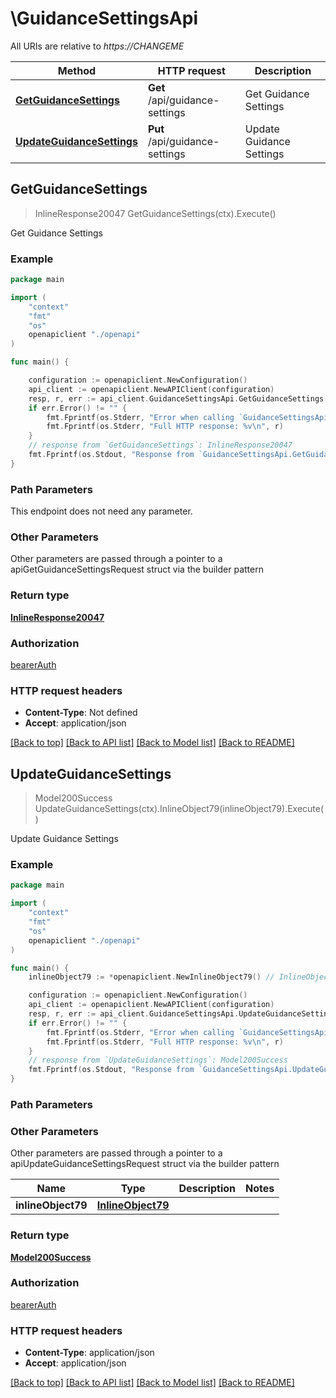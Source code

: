 # \GuidanceSettingsApi

All URIs are relative to *https://CHANGEME*

Method | HTTP request | Description
------------- | ------------- | -------------
[**GetGuidanceSettings**](GuidanceSettingsApi.md#GetGuidanceSettings) | **Get** /api/guidance-settings | Get Guidance Settings
[**UpdateGuidanceSettings**](GuidanceSettingsApi.md#UpdateGuidanceSettings) | **Put** /api/guidance-settings | Update Guidance Settings



## GetGuidanceSettings

> InlineResponse20047 GetGuidanceSettings(ctx).Execute()

Get Guidance Settings



### Example

```go
package main

import (
    "context"
    "fmt"
    "os"
    openapiclient "./openapi"
)

func main() {

    configuration := openapiclient.NewConfiguration()
    api_client := openapiclient.NewAPIClient(configuration)
    resp, r, err := api_client.GuidanceSettingsApi.GetGuidanceSettings(context.Background()).Execute()
    if err.Error() != "" {
        fmt.Fprintf(os.Stderr, "Error when calling `GuidanceSettingsApi.GetGuidanceSettings``: %v\n", err)
        fmt.Fprintf(os.Stderr, "Full HTTP response: %v\n", r)
    }
    // response from `GetGuidanceSettings`: InlineResponse20047
    fmt.Fprintf(os.Stdout, "Response from `GuidanceSettingsApi.GetGuidanceSettings`: %v\n", resp)
}
```

### Path Parameters

This endpoint does not need any parameter.

### Other Parameters

Other parameters are passed through a pointer to a apiGetGuidanceSettingsRequest struct via the builder pattern


### Return type

[**InlineResponse20047**](inline_response_200_47.md)

### Authorization

[bearerAuth](../README.md#bearerAuth)

### HTTP request headers

- **Content-Type**: Not defined
- **Accept**: application/json

[[Back to top]](#) [[Back to API list]](../README.md#documentation-for-api-endpoints)
[[Back to Model list]](../README.md#documentation-for-models)
[[Back to README]](../README.md)


## UpdateGuidanceSettings

> Model200Success UpdateGuidanceSettings(ctx).InlineObject79(inlineObject79).Execute()

Update Guidance Settings



### Example

```go
package main

import (
    "context"
    "fmt"
    "os"
    openapiclient "./openapi"
)

func main() {
    inlineObject79 := *openapiclient.NewInlineObject79() // InlineObject79 |  (optional)

    configuration := openapiclient.NewConfiguration()
    api_client := openapiclient.NewAPIClient(configuration)
    resp, r, err := api_client.GuidanceSettingsApi.UpdateGuidanceSettings(context.Background()).InlineObject79(inlineObject79).Execute()
    if err.Error() != "" {
        fmt.Fprintf(os.Stderr, "Error when calling `GuidanceSettingsApi.UpdateGuidanceSettings``: %v\n", err)
        fmt.Fprintf(os.Stderr, "Full HTTP response: %v\n", r)
    }
    // response from `UpdateGuidanceSettings`: Model200Success
    fmt.Fprintf(os.Stdout, "Response from `GuidanceSettingsApi.UpdateGuidanceSettings`: %v\n", resp)
}
```

### Path Parameters



### Other Parameters

Other parameters are passed through a pointer to a apiUpdateGuidanceSettingsRequest struct via the builder pattern


Name | Type | Description  | Notes
------------- | ------------- | ------------- | -------------
 **inlineObject79** | [**InlineObject79**](InlineObject79.md) |  | 

### Return type

[**Model200Success**](200-success.md)

### Authorization

[bearerAuth](../README.md#bearerAuth)

### HTTP request headers

- **Content-Type**: application/json
- **Accept**: application/json

[[Back to top]](#) [[Back to API list]](../README.md#documentation-for-api-endpoints)
[[Back to Model list]](../README.md#documentation-for-models)
[[Back to README]](../README.md)

